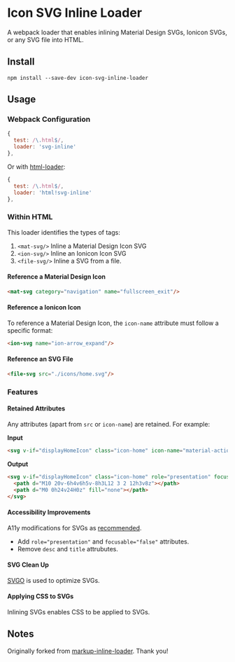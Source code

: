 # Icon SVG Inline Loader

A webpack loader that enables inlining Material Design SVGs, Ionicon SVGs, or any SVG file into HTML.

## Install

`npm install --save-dev icon-svg-inline-loader`


## Usage

### Webpack Configuration

```js
{
  test: /\.html$/,
  loader: 'svg-inline'
},
```

Or with [html-loader](https://github.com/webpack-contrib/html-loader):

```js
{
  test: /\.html$/,
  loader: 'html!svg-inline'
},
```

### Within HTML

This loader identifies the types of tags:
1. `<mat-svg/>` Inline a Material Design Icon SVG
2. `<ion-svg/>` Inline an Ionicon Icon SVG
3. `<file-svg/>` Inline a SVG from a file.

#### Reference a Material Design Icon
 
```html
<mat-svg category="navigation" name="fullscreen_exit"/>
```

#### Reference a Ionicon Icon

To reference a Material Design Icon, the `icon-name` attribute must follow a specific format:

```html
<ion-svg name="ion-arrow_expand"/>
```

#### Reference an SVG File

```html
<file-svg src="./icons/home.svg"/>
```

### Features

#### Retained Attributes

Any attributes (apart from `src` or `icon-name`) are retained. For example:

**Input** 
```html
<svg v-if="displayHomeIcon" class="icon-home" icon-name="material-action-home" />
```

**Output** 
```html
<svg v-if="displayHomeIcon" class="icon-home" role="presentation" focusable="false" fill="#000000" height="24" viewBox="0 0 24 24" width="24" xmlns="http://www.w3.org/2000/svg">
  <path d="M10 20v-6h4v6h5v-8h3L12 3 2 12h3v8z"></path>
  <path d="M0 0h24v24H0z" fill="none"></path>
</svg>
```

#### Accessibility Improvements

A11y modifications for SVGs as [recommended](http://haltersweb.github.io/Accessibility/svg.html).

* Add `role="presentation"` and `focusable="false"` attributes.
* Remove `desc` and `title` attrubutes.

#### SVG Clean Up

[SVGO](https://github.com/svg/svgo) is used to optimize SVGs.

#### Applying CSS to SVGs

Inlining SVGs enables CSS to be applied to SVGs.


## Notes

Originally forked from [markup-inline-loader](https://github.com/asnowwolf/markup-inline-loader). Thank you!

